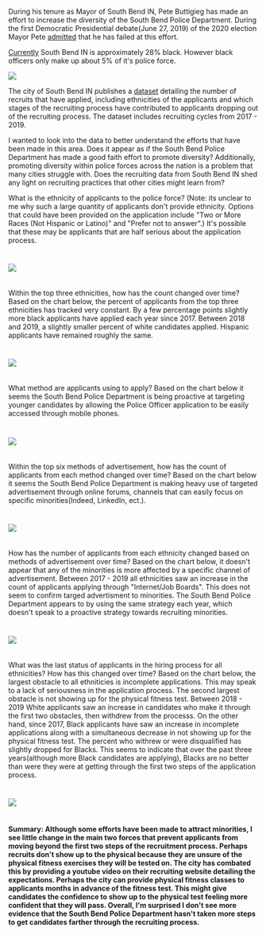During his tenure as Mayor of South Bend IN, Pete Buttigieg has made an effort to increase the diversity of the South Bend Police Department.  During the first Democratic Presidential debate(June 27, 2019) of the 2020 election Mayor Pete [admitted](https://youtu.be/ibV7dtDK6rQ) that he has failed at this effort.

[Currently](https://www.southbendtribune.com/news/publicsafety/south-bend-police-see-successful-year-of-recruiting-but-still/article_cc8a29aa-9a31-5bf7-887e-5cfc9a1a2465.html) South Bend IN is approximately 28% black.  However black officers only make up about 5% of it's police force.

![](https://github.com/mrkjhsn/South-Bend-Police-Department-Recruitment/blob/master/visualizations/south_bend_city_vs_pd_composition.png)

The city of South Bend IN publishes a [dataset](https://data-southbend.opendata.arcgis.com/datasets/sbpd-recruitment-data) detailing the number of recruits that have applied, including ethnicities of the applicants and which stages of the recruiting process have contributed to applicants dropping out of the recruiting process.  The dataset includes recruiting cycles from 2017 - 2019.  

I wanted to look into the data to better understand the efforts that have been made in this area.  Does it appear as if the South Bend Police Department has made a good faith effort to promote diversity?  Additionally, promoting diversity within police forces across the nation is a problem that many cities struggle with.  Does the recruiting data from South Bend IN shed any light on recruiting practices that other cities might learn from?

What is the ethnicity of applicants to the police force?  (Note:  its unclear to me why such a large quantity of applicants don't provide ethnicity.  Options that could have been provided on the application include "Two or More Races (Not Hispanic or Latino)" and "Prefer not to answer".) It's possible that these may be applicants that are half serious about the application process.
#
![](https://github.com/mrkjhsn/South-Bend-Police-Department-Recruitment/blob/master/visualizations/ethnicity%20of%20applicant.png)
<br/>
<br/>
<br/>
Within the top three ethnicities, how has the count changed over time?  Based on the chart below, the percent of applicants from the top three ethnicities has tracked very constant.  By a few percentage points slightly more black applicants have applied each year since 2017.  Between 2018 and 2019, a slightly smaller percent of white candidates applied.  Hispanic applicants have remained roughly the same. 
#
![](https://github.com/mrkjhsn/South-Bend-Police-Department-Recruitment/blob/master/visualizations/ethnicity_count%26percent_change.png)
<br/>
<br/>
<br/>
What method are applicants using to apply?  Based on the chart below it seems the South Bend Police Department is being proactive at targeting younger candidates by allowing the Police Officer application to be easily accessed through mobile phones.
#
![](https://github.com/mrkjhsn/South-Bend-Police-Department-Recruitment/blob/master/visualizations/applicant%20apply%20method.png)
<br/>
<br/>
<br/>
Within the top six methods of advertisement, how has the count of applicants from each method changed over time?  Based on the chart below it seems the South Bend Police Department is making heavy use of targeted advertisement through online forums, channels that can easily focus on specific minorities(Indeed, LinkedIn, ect.).
#
![](https://github.com/mrkjhsn/South-Bend-Police-Department-Recruitment/blob/master/visualizations/add_method_over_time.png)
<br/>
<br/>
<br/>
How has the number of applicants from each ethnicity changed based on methods of advertisement over time?  Based on the chart below, it doesn't appear that any of the minorities is more affected by a specific channel of advertisement.  Between 2017 - 2019 all ethnicities saw an increase in the count of applicants applying through "Internet/Job Boards".  This does not seem to confirm targed advertisment to minorities.  The South Bend Police Department appears to by using the same strategy each year, which doesn't speak to a proactive strategy towards recruiting minorities.
#
![](https://github.com/mrkjhsn/South-Bend-Police-Department-Recruitment/blob/master/visualizations/add_method_by_ethnicity_over_time.png
)
<br/>
<br/>
<br/>
What was the last status of applicants in the hiring process for all ethnicities?  How has this changed over time?  Based on the chart below, the largest obstacle to all ethniticies is incomplete applications.  This may speak to a lack of seriousness in the application process.  The second largest obstacle is not showing up for the physical fitness test.  Between 2018 - 2019 White applicants saw an increase in candidates who make it through the first two obstacles, then withdrew from the processs.  On the other hand, since 2017, Black applicants have saw an increase in incomplete applications along with a simultaneous decrease in not showing up for the physical fitness test.  The percent who withrew or were disqualified has slightly dropped for Blacks.  This seems to indicate that over the past three years(although more Black candidates are applying), Blacks are no better than were they were at getting through the first two steps of the application process.
#
![](https://github.com/mrkjhsn/South-Bend-Police-Department-Recruitment/blob/master/visualizations/applicant_status_by_ethnicity_percent_count.png)
<br/>
<br/>
#### Summary: Although some efforts have been made to attract minorities, I see little change in the main two forces that prevent applicants from moving beyond the first two steps of the recruitment process.  Perhaps recruits don't show up to the physical because they are unsure of the physical fitness exercises they will be tested on.  The city has combated this by providing a youtube video on their recruiting website detailing the expectations.  Perhaps the city can provide physical fitness classes to applicants months in advance of the fitness test.  This might give candidates the confidence to show up to the physical test feeling more confident that they will pass.  Overall, I'm surprised I don't see more evidence that the South Bend Police Department hasn't taken more steps to get candidates farther through the recruiting process.

